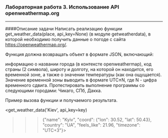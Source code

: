 ### Лабораторная работа 3. Использование API openweathermap.org
***
####Описание задачи
Написать реализацию функции get_weather_data(place, api_key=None) (в модуле getweatherdata), в которой необходимо получить данные о погоде с сайта https://openweathermap.org/.

Функция должна возвращать объект в формате JSON, включающий:

информацию о названии города (в контексте openweathermap),
код страны (2 символа),
широту и долготу, на которой он находится,
его временной зоне,
а также о значении температуры (как она ощущается).
Значение временной зоны выводить в формате UTC±N, где N - цифра временного сдвига. Протестировать выполнение программы со следующими городами: Чикаго, СПб, Дакка.

Пример вызова функции и получаемого результата.

<get_weather_data('Kiev', api_key=key)
>>> {"name": "Kyiv", "coord": {"lon": 30.52, "lat": 50.43}, "country": "UA", "feels_like": 21.96, "timezone": "UTC+3"}>

